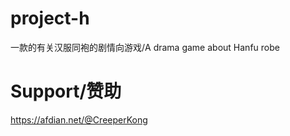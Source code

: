 # project-h
一款的有关汉服同袍的剧情向游戏/A drama game about Hanfu robe
# Support/赞助
https://afdian.net/@CreeperKong
